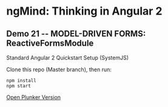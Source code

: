 # ngMind: Thinking in Angular 2

## Demo 21 -- MODEL-DRIVEN FORMS: ReactiveFormsModule

Standard Angular 2 Quickstart Setup (SystemJS)

Clone this repo (Master branch), then run:
```
npm install
npm start
```

[Open Plunker Version](http://plnkr.co/edit/4AhcPHZCY0Nb6YpglLfu?p=preview)
